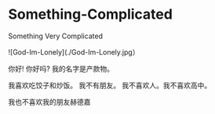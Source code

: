 # Something-Complicated
Something Very Complicated

![God-Im-Lonely](./God-Im-Lonely.jpg）

你好! 你好吗? 我的名字是产款物。 

我喜欢吃饺子和炒饭。 我不有朋友。 我不喜欢人。我不喜欢高中。

我也不喜欢我的朋友赫德嘉
